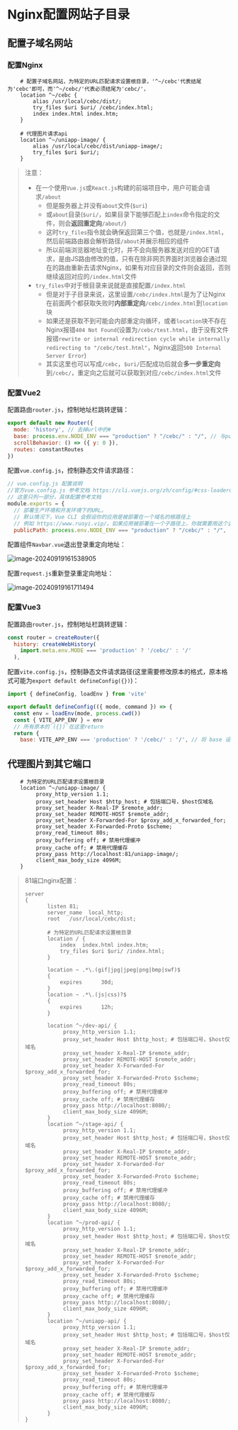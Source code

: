# Nginx配置网站子目录

## 配置子域名网站

### 配置Nginx

```nginx
	# 配置子域名网站，为特定的URL匹配请求设置根目录，'^~/cebc'代表结尾为'cebc'即可，而'^~/cebc/'代表必须结尾为'cebc/'，
    location ^~/cebc {
        alias /usr/local/cebc/dist/;
        try_files $uri $uri/ /cebc/index.html;
        index index.html index.htm;
    }

    # 代理图片请求api
    location ^~/uniapp-image/ {
        alias /usr/local/cebc/dist/uniapp-image/;
        try_files $uri $uri/;
    }
```

> 注意：
>
> - 在一个使用`Vue.js`或`React.js`构建的前端项目中，用户可能会请求`/about`
>   - 但是服务器上并没有`about`文件(`$uri`)
>   - 或`about`目录(`$uri/`，如果目录下能够匹配上`index`命令指定的文件，则会**返回重定向**`/about/`)
>   - 这时`try_files`指令就会确保返回第三个值，也就是`/index.html`，然后前端路由器会解析路径`/about`并展示相应的组件
>   - 所以前端浏览器地址变化时，并不会向服务器发送对应的GET请求，是由JS路由修改的值，只有在除非网页界面时浏览器会通过现在的路由重新去请求Nginx，如果有对应目录的文件则会返回，否则继续返回对应的`/index.html`文件
> - `try_files`中对于根目录来说就是直接配置`/index.html`
>   - 但是对于子目录来说，这里设置`/cebc/index.html`是为了让Nginx在前面两个都获取失败时**内部重定向**`/cebc/index.html`到`location`块
>   - 如果还是获取不到可能会内部重定向循环，或者`location`块不存在Nginx报错`404 Not Found`(设置为`/cebc/test.html`，由于没有文件报错`rewrite or internal redirection cycle while internally redirecting to "/cebc/test.html"`，Nginx返回`500 Internal Server Error`)
>   - 其实这里也可以写成`/cebc`，`$uri/`匹配成功后就会**多一步重定向**到`/cebc/`，重定向之后就可以获取到对应`/cebc/index.html`文件

### 配置Vue2

配置路由`router.js`，控制地址栏跳转逻辑：

```js
export default new Router({
  mode: 'history', // 去掉url中的#
  base: process.env.NODE_ENV === "production" ? "/cebc/" : "/", // 与publicPath保持一致
  scrollBehavior: () => ({ y: 0 }),
  routes: constantRoutes
})
```

配置`vue.config.js`，控制静态文件请求路径：

```js
// vue.config.js 配置说明
//官方vue.config.js 参考文档 https://cli.vuejs.org/zh/config/#css-loaderoptions
// 这里只列一部分，具体配置参考文档
module.exports = {
  // 部署生产环境和开发环境下的URL。
  // 默认情况下，Vue CLI 会假设你的应用是被部署在一个域名的根路径上
  // 例如 https://www.ruoyi.vip/。如果应用被部署在一个子路径上，你就需要用这个选项指定这个子路径。例如，如果你的应用被部署在 https://www.ruoyi.vip/admin/，则设置 baseUrl 为 /admin/。
  publicPath: process.env.NODE_ENV === "production" ? "/cebc/" : "/",
```

配置组件`Navbar.vue`退出登录重定向地址：

![image-20240919161538905](img/5.Nginx配置网站子目录/image-20240919161538905.png)

配置`request.js`重新登录重定向地址：

![image-20240919161711494](img/5.Nginx配置网站子目录/image-20240919161711494.png)

### 配置Vue3

配置路由`router.js`，控制地址栏跳转逻辑：

```js
const router = createRouter({
  history: createWebHistory(
    import.meta.env.MODE === 'production' ? '/cebc/' : '/'
  ),
```

配置`vite.config.js`，控制静态文件请求路径(这里需要修改原本的格式，原本格式可能为`export default defineConfig({})`)：

```js
import { defineConfig, loadEnv } from 'vite'

export default defineConfig(({ mode, command }) => {
  const env = loadEnv(mode, process.cwd())
  const { VITE_APP_ENV } = env
  // 所有原本的`({})`在这里return
  return {
    base: VITE_APP_ENV === 'production' ? '/cebc/' : '/', // 将 base 设置为子目录路径
```

## 代理图片到其它端口

```nginx
    # 为特定的URL匹配请求设置根目录
    location ^~/uniapp-image/ {
         proxy_http_version 1.1;
         proxy_set_header Host $http_host; # 包括端口号，$host仅域名
         proxy_set_header X-Real-IP $remote_addr;
         proxy_set_header REMOTE-HOST $remote_addr;
         proxy_set_header X-Forwarded-For $proxy_add_x_forwarded_for;
         proxy_set_header X-Forwarded-Proto $scheme;
         proxy_read_timeout 80s;
         proxy_buffering off; # 禁用代理缓冲
         proxy_cache off; # 禁用代理缓存
         proxy_pass http://localhost:81/uniapp-image/;
         client_max_body_size 4096M;
    }
```

> 81端口nginx配置：
>
> ```nginx
> server
> {
>        listen 81;
>        server_name  local_http;
>        root   /usr/local/cebc/dist;
> 
>        # 为特定的URL匹配请求设置根目录
>        location / {
>            index  index.html index.htm;
>            try_files $uri $uri/ /index.html;
>        }
> 
>        location ~ .*\.(gif|jpg|jpeg|png|bmp|swf)$
>        {
>            expires      30d;
>        }
>        location ~ .*\.(js|css)?$
>        {
>            expires      12h;
>        }
> 
>        location ^~/dev-api/ {
>             proxy_http_version 1.1;
>             proxy_set_header Host $http_host; # 包括端口号，$host仅域名
>             proxy_set_header X-Real-IP $remote_addr;
>             proxy_set_header REMOTE-HOST $remote_addr;
>             proxy_set_header X-Forwarded-For $proxy_add_x_forwarded_for;
>             proxy_set_header X-Forwarded-Proto $scheme;
>             proxy_read_timeout 80s;
>             proxy_buffering off; # 禁用代理缓冲
>             proxy_cache off; # 禁用代理缓存
>             proxy_pass http://localhost:8080/;
>             client_max_body_size 4096M;
>        }
>        location ^~/stage-api/ {
>             proxy_http_version 1.1;
>             proxy_set_header Host $http_host; # 包括端口号，$host仅域名
>             proxy_set_header X-Real-IP $remote_addr;
>             proxy_set_header REMOTE-HOST $remote_addr;
>             proxy_set_header X-Forwarded-For $proxy_add_x_forwarded_for;
>             proxy_set_header X-Forwarded-Proto $scheme;
>             proxy_read_timeout 80s;
>             proxy_buffering off; # 禁用代理缓冲
>             proxy_cache off; # 禁用代理缓存
>             proxy_pass http://localhost:8080/;
>             client_max_body_size 4096M;
>        }
>        location ^~/prod-api/ {
>             proxy_http_version 1.1;
>             proxy_set_header Host $http_host; # 包括端口号，$host仅域名
>             proxy_set_header X-Real-IP $remote_addr;
>             proxy_set_header REMOTE-HOST $remote_addr;
>             proxy_set_header X-Forwarded-For $proxy_add_x_forwarded_for;
>             proxy_set_header X-Forwarded-Proto $scheme;
>             proxy_read_timeout 80s;
>             proxy_buffering off; # 禁用代理缓冲
>             proxy_cache off; # 禁用代理缓存
>             proxy_pass http://localhost:8080/;
>             client_max_body_size 4096M;
>        }
>        location ^~/uniapp-api/ {
>             proxy_http_version 1.1;
>             proxy_set_header Host $http_host; # 包括端口号，$host仅域名
>             proxy_set_header X-Real-IP $remote_addr;
>             proxy_set_header REMOTE-HOST $remote_addr;
>             proxy_set_header X-Forwarded-For $proxy_add_x_forwarded_for;
>             proxy_set_header X-Forwarded-Proto $scheme;
>             proxy_read_timeout 80s;
>             proxy_buffering off; # 禁用代理缓冲
>             proxy_cache off; # 禁用代理缓存
>             proxy_pass http://localhost:8080/;
>             client_max_body_size 4096M;
>        }
> }
> ```